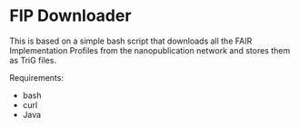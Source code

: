 # FIP Downloader

This is based on a simple bash script that downloads all the FAIR Implementation Profiles
from the nanopublication network and stores them as TriG files.

Requirements:

- bash
- curl
- Java
